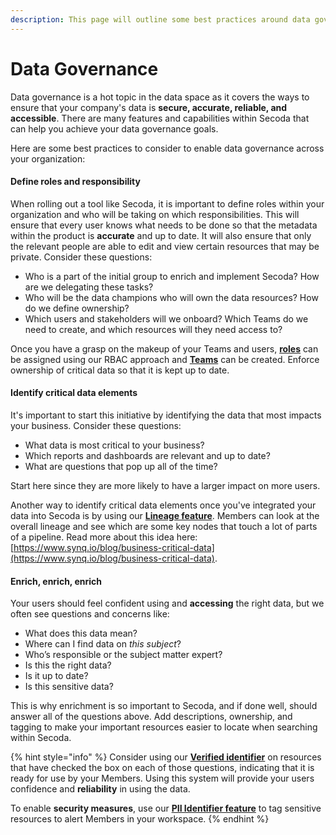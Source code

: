 ```yaml
---
description: This page will outline some best practices around data governance
---
```


# Data Governance

Data governance is a hot topic in the data space as it covers the ways to ensure that your company's data is **secure, accurate, reliable, and accessible**. There are many features and capabilities within Secoda that can help you achieve your data governance goals.&#x20;

Here are some best practices to consider to enable data governance across your organization:

#### Define roles and responsibility

When rolling out a tool like Secoda, it is important to define roles within your organization and who will be taking on which responsibilities. This will ensure that every user knows what needs to be done so that the metadata within the product is **accurate** and up to date. It will also ensure that only the relevant people are able to edit and view certain resources that may be private. Consider these questions:

* Who is a part of the initial group to enrich and implement Secoda? How are we delegating these tasks?
* Who will be the data champions who will own the data resources? How do we define ownership?&#x20;
* Which users and stakeholders will we onboard? Which Teams do we need to create, and which resources will they need access to?

Once you have a grasp on the makeup of your Teams and users, [**roles**](../../user-management/roles/) can be assigned using our RBAC approach and [**Teams**](../../user-management/teams.md) can be created. Enforce ownership of critical data so that it is kept up to date.

#### Identify critical data elements

It's important to start this initiative by identifying the data that most impacts your business. Consider these questions:

* What data is most critical to your business?
* Which reports and dashboards are relevant and up to date?
* What are questions that pop up all of the time?

Start here since they are more likely to have a larger impact on more users.&#x20;

Another way to identify critical data elements once you've integrated your data into Secoda is by using our [**Lineage feature**](../../features/data-lineage.md). Members can look at the overall lineage and see which are some key nodes that touch a lot of parts of a pipeline. Read more about this idea here: [https://www.synq.io/blog/business-critical-data](https://www.synq.io/blog/business-critical-data).

#### Enrich, enrich, enrich

Your users should feel confident using and **accessing** the right data, but we often see questions and concerns like:&#x20;

* What does this data mean?
* Where can I find data on _this subject_?&#x20;
* Who’s responsible or the subject matter expert?
* Is this the right data?
* Is it up to date?
* Is this sensitive data?

This is why enrichment is so important to Secoda, and if done well, should answer all of the questions above. Add descriptions, ownership, and tagging to make your important resources easier to locate when searching within Secoda.

{% hint style="info" %}
Consider using our [**Verified identifier**](../../resource-and-metadata-management/tags/verified-tag.md) on resources that have checked the box on each of those questions, indicating that it is ready for use by your Members. Using this system will provide your users confidence and **reliability** in using the data.

To enable **security measures**, use our [**PII Identifier feature**](../../resource-and-metadata-management/tags/auto-pii-tagging.md) to tag sensitive resources to alert Members in your workspace.
{% endhint %}

####
